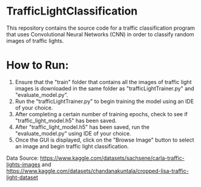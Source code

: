 # TrafficLightClassification

This repository contains the source code for a traffic classification program that uses Convolutional Neural Networks (CNN) in order to classify random images of traffic lights.

# How to Run:

1. Ensure that the "train" folder that contains all the images of traffic light images is downloaded in the same folder as "trafficLightTrainer.py" and "evaluate_model.py".
2. Run the "trafficLightTrainer.py" to begin training the model using an IDE of your choice.
3. After completing a certain number of training epochs, check to see if "traffic_light_model.h5" has been saved.
4. After "traffic_light_model.h5" has been saved, run the "evaluate_model.py" using IDE of your choice.
5. Once the GUI is displayed, click on the "Browse Image" button to select an image and begin traffic light classification.

Data Source: https://www.kaggle.com/datasets/sachsene/carla-traffic-lights-images and https://www.kaggle.com/datasets/chandanakuntala/cropped-lisa-traffic-light-dataset
